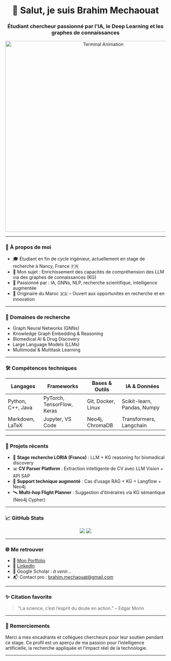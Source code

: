 <h1 align="center">👋 Salut, je suis Brahim Mechaouat</h1>
<h3 align="center">Étudiant chercheur passionné par l'IA, le Deep Learning et les graphes de connaissances</h3>

<p align="center">
  <img src="assets/mon_animation.gif" alt="Terminal Animation" width="600"/>
</p>

---

### 🎯 À propos de moi

- 🎓 Étudiant en fin de cycle ingénieur, actuellement en stage de recherche à Nancy, France 🇫🇷
- 🔬 Mon sujet : Enrichissement des capacités de compréhension des LLM via des graphes de connaissances (KG)
- 🧠 Passionné par : IA, GNNs, NLP, recherche scientifique, intelligence augmentée
- 📍 Originaire du Maroc 🇲🇦 – Ouvert aux opportunités en recherche et en innovation

---

### 🧠 Domaines de recherche

- Graph Neural Networks (GNNs)
- Knowledge Graph Embedding & Reasoning
- Biomedical AI & Drug Discovery
- Large Language Models (LLMs)
- Multimodal & Multitask Learning

---

### 🛠️ Compétences techniques

| Langages         | Frameworks             | Bases & Outils        | IA & Données          |
|------------------|------------------------|------------------------|------------------------|
| Python, C++, Java| PyTorch, TensorFlow, Keras | Git, Docker, Linux     | Scikit-learn, Pandas, Numpy |
| Markdown, LaTeX  | Jupyter, VS Code       | Neo4j, ChromaDB        | Transformers, Langchain |

---

### 🚀 Projets récents

- 🧪 **Stage recherche LORIA (France)** : LLM + KG reasoning for biomedical discovery
- 📊 **CV Parser Platform** : Extraction intelligente de CV avec LLM Vision + API SAP
- 🤖 **Support technique augmenté** : Cas d’usage RAG + KG + Langflow + Neo4j
- 🛰️ **Multi-hop Flight Planner** : Suggestion d’itinéraires via KG sémantique (Neo4j Cypher)

---

### 📈 GitHub Stats

<p align="center">
  <img src="https://github-readme-stats.vercel.app/api?username=brahex123&show_icons=true&theme=radical" />
  <img src="https://github-readme-stats.vercel.app/api/top-langs/?username=brahex123&layout=compact&theme=radical" />
</p>

---

### 🌐 Me retrouver

- 🔗 [Mon Portfolio](https://brahex123.github.io/ibrahex123.github.io/)
- 💼 [LinkedIn](https://www.linkedin.com/in/ibrahim-mechaouat-21a939178/)
- 🧪 Google Scholar : *à venir...*
- 📬 Contact pro : brahim.mechaouat@gmail.com

---

### ✨ Citation favorite

> "La science, c’est l’esprit du doute en action." – Edgar Morin

---

### 🙏 Remerciements

Merci à mes encadrants et collègues chercheurs pour leur soutien pendant ce stage. Ce profil est un aperçu de ma passion pour l’intelligence artificielle, la recherche appliquée et l’impact réel de la technologie.

---



<!--
**brahex123/brahex123** is a ✨ _special_ ✨ repository because its `README.md` (this file) appears on your GitHub profile.

Here are some ideas to get you started:

- 🔭 I’m currently working on ...
- 🌱 I’m currently learning ...
- 👯 I’m looking to collaborate on ...
- 🤔 I’m looking for help with ...
- 💬 Ask me about ...
- 📫 How to reach me: ...
- 😄 Pronouns: ...
- ⚡ Fun fact: ...
-->
